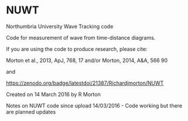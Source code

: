 # NUWT
Northumbria University Wave Tracking code

Code for measurement of wave from time-distance diagrams.

If you are using the code to produce research, please cite: 

Morton et al., 2013, ApJ, 768, 17 
and/or 
Morton, 2014, A&A, 566 90

and

https://zenodo.org/badge/latestdoi/21387/Richardjmorton/NUWT

Created on 14 March 2016 by R Morton


Notes on NUWT code since upload
14/03/2016 - Code working but there are planned updates